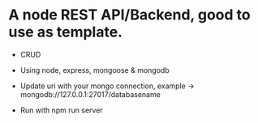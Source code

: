 # A node REST API/Backend, good to use as template.

- CRUD

- Using node, express, mongoose & mongodb

- Update uri with your mongo connection, example -> mongodb://127.0.0.1:27017/databasename

- Run with npm run server
